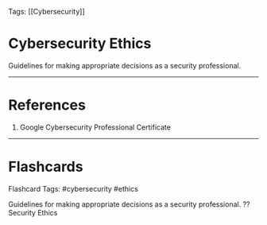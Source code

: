 Tags: [[Cybersecurity]]
# Cybersecurity Ethics

Guidelines for making appropriate decisions as a security professional.

---
# References

1. Google Cybersecurity Professional Certificate

---
# Flashcards

Flashcard Tags: #cybersecurity #ethics 

Guidelines for making appropriate decisions as a security professional.
??
Security Ethics
<!--SR:!2024-04-29,4,270!2024-04-29,2,210-->